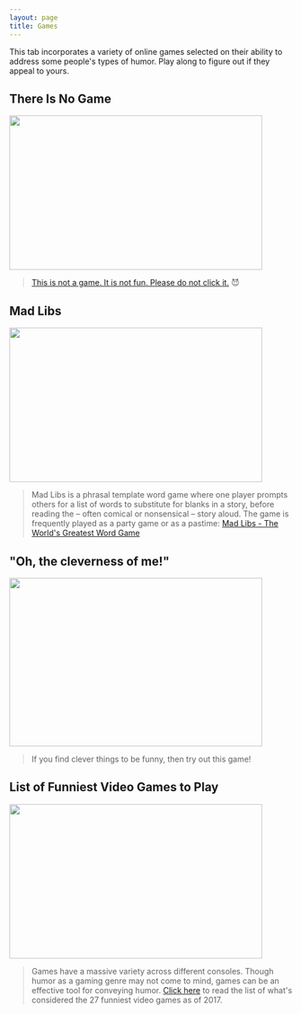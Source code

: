 ```yaml
---
layout: page
title: Games
---
```


<p class="message">
  This tab incorporates a variety of online games selected on their ability to address some people's types of humor. Play   along to figure out if they appeal to yours.
</p>

## There Is No Game
<a href="http://www.coolmath-games.com/0-there-is-no-game"><img src="https://actamu.github.io/laughing-aggies/public/images/there_is_no_game.jpg" height="275" width="450" ></a>
> [This is not a game. It is not fun. Please do not click it.](http://www.coolmath-games.com/0-there-is-no-game) :smiling_imp:

## Mad Libs
<a href="http://www.madtakes.com/"><img src="https://actamu.github.io/laughing-aggies/public/images/madlibs.jpg" height="275" width="450" ></a>
> Mad Libs is a phrasal template word game where one player prompts others for a list of words to substitute for blanks in a story, before reading the – often comical or nonsensical – story aloud. The game is frequently played as a party game or as a pastime: [Mad Libs - The World's Greatest Word Game](http://www.madtakes.com/)

## "Oh, the cleverness of me!"
<a href="https://www.playbuzz.com/Funny"><img src="https://actamu.github.io/laughing-aggies/public/images/quiz-time.png" height="300" width="450" ></a>
> If you find clever things to be funny, then try out this game!

## List of Funniest Video Games to Play
<a href="http://www.agame.com/game/the-impossible-quiz"><img src="https://actamu.github.io/laughing-aggies/public/images/the-impossible-quiz.png" height="275" width="450" ></a>
> Games have a massive variety across different consoles. Though humor as a gaming genre may not come to mind, games can be an effective tool for conveying humor. [Click here](https://www.theguardian.com/technology/2017/sep/07/the-27-funniest-video-games-of-all-time-hitman-grand-theft-auto) to read the list of what's considered the 27 funniest video games as of 2017.
